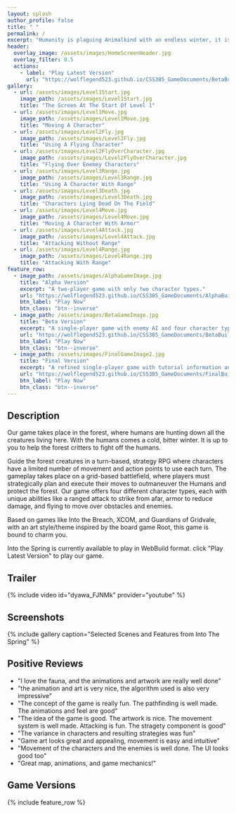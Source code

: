 ```yaml
---
layout: splash
author_profile: false
title: " "
permalink: /
excerpt: "Humanity is plaguing Animalkind with an endless winter, it is up to you to guide the forest creatures so they can defeat the humans and bring the forest into the spring"
header:
  overlay_image: /assets/images/HomeScreenHeader.jpg
  overlay_filter: 0.5
  actions:
    - label: "Play Latest Version"
      url: "https://wolflegend523.github.io/CSS385_GameDocuments/BetaBuild/"
gallery:
  - url: /assets/images/Level1Start.jpg
    image_path: /assets/images/Level1Start.jpg
    title: "The Screen At The Start Of Level 1"
  - url: /assets/images/Level1Move.jpg
    image_path: /assets/images/Level1Move.jpg
    title: "Moving A Character"
  - url: /assets/images/Level2Fly.jpg
    image_path: /assets/images/Level2Fly.jpg
    title: "Using A Flying Character"
  - url: /assets/images/Level2FlyOverCharacter.jpg
    image_path: /assets/images/Level2FlyOverCharacter.jpg
    title: "Flying Over Enemey Characters"
  - url: /assets/images/Level3Range.jpg
    image_path: /assets/images/Level3Range.jpg
    title: "Using A Character With Range"
  - url: /assets/images/Level3Death.jpg
    image_path: /assets/images/Level3Death.jpg
    title: "Characters Lying Dead On The Field"
  - url: /assets/images/Level4Move.jpg
    image_path: /assets/images/Level4Move.jpg
    title: "Moving A Character With Armor"
  - url: /assets/images/Level4Attack.jpg
    image_path: /assets/images/Level4Attack.jpg
    title: "Attacking Without Range"
  - url: /assets/images/Level4Range.jpg
    image_path: /assets/images/Level4Range.jpg
    title: "Attacking With Range"
feature_row:
  - image_path: /assets/images/AlphaGameImage.jpg
    title: "Alpha Version"
    excerpt: "A two-player game with only two character types."
    url: "https://wolflegend523.github.io/CSS385_GameDocuments/AlphaBuild/"
    btn_label: "Play Now"
    btn_class: "btn--inverse"
  - image_path: /assets/images/BetaGameImage.jpg
    title: "Beta Version"
    excerpt: "A single-player game with enemy AI and four character types."
    url: "https://wolflegend523.github.io/CSS385_GameDocuments/BetaBuild/"
    btn_label: "Play Now"
    btn_class: "btn--inverse"
  - image_path: /assets/images/FinalGameImage2.jpg
    title: "Final Version"
    excerpt: "A refined single-player game with tutorial information and four levels."
    url: "https://wolflegend523.github.io/CSS385_GameDocuments/FinalBuild/"
    btn_label: "Play Now"
    btn_class: "btn--inverse"
---
```


## Description
Our game takes place in the forest, where humans are hunting down all the creatures living here. With the humans comes a cold, bitter winter. It is up to you to help the forest critters to fight off the humans. 

Guide the forest creatures in a turn-based, strategy RPG where characters have a limited number of movement and action points to use each turn. The gameplay takes place on a grid-based battlefield, where players must strategically plan and execute their moves to outmaneuver the Humans and protect the forest. Our game offers four different character types, each with unique abilities like a ranged attack to strike from afar, armor to reduce damage, and flying to move over obstacles and enemies. 

Based on games like Into the Breach, XCOM, and Guardians of Gridvale, with an art style/theme inspired by the board game Root, this game is bound to charm you.

Into the Spring is currently available to play in WebBuild format. click "Play Latest Version" to play our game. 


## Trailer 
{% include video id="dyawa_FJNMk" provider="youtube" %}


## Screenshots
{% include gallery caption="Selected Scenes and Features from Into The Spring" %}


## Positive Reviews
- "I love the fauna, and the animations and artwork are really well done"
- "the animation and art is very nice, the algorithm used is also very impressive"
- "The concept of the game is really fun. The pathfinding is well made. The animations and feel are good"
- "The idea of the game is good. The artwork is nice. The movement system is well made. Attacking is fun. The stragety component is good"
- "The variance in characters and resulting strategies was fun"
- "Game art looks great and appealing, movement is easy and intuitive"
- "Movement of the characters and the enemies is well done. The UI looks good too"
- "Great map, animations, and game mechanics!"

## Game Versions
{% include feature_row %}








